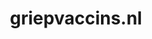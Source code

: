 ---
layout: post
title:  "griepvaccins.nl"
internal_url:  "/dutchgov/griepvaccins.nl.html"
subdomains_count: 2
all_subdomains_count: 2
urls_count: 2
ssl_rank: 0
http_rank: 75
url_link: /data/griepvaccins.nl/urls.txt
all_subdomains_link: /data/griepvaccins.nl/all_subdomains.txt
subdomains_link: /data/griepvaccins.nl/subdomains.txt
categories: dutchgov
---